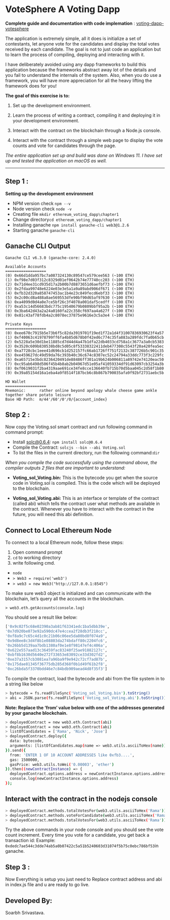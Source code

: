
# **VoteSphere A Voting Dapp**
**Complete guide and documentation with code implemation** : [voting-dapp-votesphere](https://soarbh-srivastava.gitbook.io/voting-dapp-votesphere)

The application is extremely simple, all it does is initialize a set of contestants, let anyone vote for the candidates and display the total votes received by each candidate. The goal is not to just code an application but to learn the process of compiling, deploying and interacting with it.

I have deliberately avoided using any dapp frameworks to build this application because the frameworks abstract away lot of the details and you fail to understand the internals of the system. Also, when you do use a framework, you will have more appreciation for all the heavy lifting the framework does for you!

**The goal of this exercise is to:**

1. Set up the development environment.

2. Learn the process of writing a contract, compiling it and deploying it in your development environment.

3. Interact with the contract on the blockchain through a Node.js console.

4. Interact with the contract through a simple web page to display the vote counts and vote for candidates through the page.

_The entire application set up and build was done on Windows 11. I have set up and tested the application on macOS as well._
***
## Step 1 :

**Setting up the development environment**

- NPM version check `npm --v`
- Node version check `node -v`
- Creating file `mkdir ethereum_voting_dapp\chapter1`
- Change directory`cd ethereum_voting_dapp/chapter1`
- Installing ganache `npm install ganache-cli web3@1.2.6`
- Starting ganache `ganache-cli`

## Ganache CLI Output
```
Ganache CLI v6.3.0 (ganache-core: 2.4.0)

Available Accounts
==================
(0) 0x66d1dda957bc7a087324130c89547ce579cee563 (~100 ETH)
(1) 0xf98e7d03f312c8329d01ef0642b74e77740cc203 (~100 ETH)
(2) 0x71d4ee31cd935d17a2b00b7d8873651d6aefbf73 (~100 ETH)
(3) 0x2fdaa99748e6224e03e3e5a1a9a89abd906df671 (~100 ETH)
(4) 0xfb32d320a858747453ac1b4e23c849fecd6ebf33 (~100 ETH)
(5) 0x2c00cd8a488a8ae569553dfe90bf90d65af97630 (~100 ETH)
(6) 0xa4099d0d4a0e7ce5bf26c3f4078a001daf5cedff (~100 ETH)
(7) 0xa53c14d56683bdc775c19540679b0809bbf95a2b (~100 ETH)
(8) 0x3ba642d43a2a24a0160fa22c358cf697aa4a627f (~100 ETH)
(9) 0x81c43af78fdb4a2c8078ec37875e9616e3c5a3e4 (~100 ETH)

Private Keys
==================
(0) 0xee670c7915b5e73b6f5c82da3919701f19ed1f72a1d4f31007836930623f4a57
(1) 0xf40063c41978799ff6fa4b85d678b0f42ed6c774c35fa883a289fdc7fa0b65cb
(2) 0x5228a5e30d1be11885cd7d44d4a47b1dfa22db4033cd758a1c3677a3a0cb5383
(3) 0x3520c609b830538bd8c5d05c8f53338322411deb477308c5543f20a420fea5ec
(4) 0xa7728cbc1eee41d696cb1d252157fc66ab1726ff751f2132c387726b5c901c35
(5) 0xe459627dc49d59da76c393b40c36c674c8307ec52c24794a33ddc773f3c229fc
(6) 0xa65715e3bdc8236420491de88486ff301a19b624b006811a89742e74120eac50
(7) 0xc95ab6498d506f45b4b8ab2b04967d51e05af41059334df91d63097cb3254a3b
(8) 0xf0619031f2ba4319aae691ce34fe8cce136640fb715b70d5baa045c2d58f1b80
(9) 0x39a85154d16a1eba4a9f8514f187bcb6c8b867b790035afa9f92bf2731aebc5b

HD Wallet
==================
Mnemonic:      rather online beyond apology whale cheese game ankle together share potato leisure
Base HD Path:  m/44'/60'/0'/0/{account_index}
```
## Step 2 :

Now copy the Voting.sol smart contract and run following command in command prompt:

- Install solc@0.6.4: `npm install solc@0.6.4`
- Compile the Contract: `solcjs --bin --abi Voting.sol`
- To list the files in the current directory, run the following command:`dir`

_When you compile the code successfully using the command above, the compiler outputs 2 files that are important to understand:_

- **Voting_sol_Voting.bin:** This is the bytecode you get when the source code in Voting.sol is compiled. This is the code which will be deployed to the blockchain.

- **Voting_sol_Voting.abi:** This is an interface or template of the contract (called abi) which tells the contract user what methods are available in the contract. Whenever you have to interact with the contract in the future, you will need this abi definition.


## Connect to Local Ethereum Node

To connect to a local Ethereum node, follow these steps:
1. Open command prompt
2. `cd` to working directory
3. write following cmd.
- `node`
- `> Web3 = require('web3')`
- `> web3 = new Web3("http://127.0.0.1:8545")`

To make sure web3 object is initialized and can communicate with the blockchain, let’s query all the accounts in the blockchain. 

`> web3.eth.getAccounts(console.log)`

You should see a result like below:
```bash 
['0x9c02f5c68e02390a3ab81f63341edc1ba5dbb39e',
'0x7d920be073e92a590dc47e4ccea2f28db3f218cc',
'0xf8a9c7c65c4d1c0c21b06c06ee5da80bd8f074a9',
'0x9d8ee8c3d4f8b1e08803da274bdaff80c2204fc6',
'0x26bb5d139aa7bdb1380af0e1e8f98147ef4c406a',
'0x622e557aad13c36459fac83240f25ae91882127c',
'0xbf8b1630d5640e272f33653e83092ce33d302fd2',
'0xe37a3157cb3081ea7a96ba9f9e942c72cf7ad87b',
'0x175dae81345f36775db285d368f0b1d49f61b2f8',
'0xc26bda5f3370bdd46e7c84bdb909aead4d8f35f3']
```
To compile the contract, load the bytecode and abi from the file system in to a string like below
```bash
> bytecode = fs.readFileSync('Voting_sol_Voting.bin').toString()
> abi = JSON.parse(fs.readFileSync('Voting_sol_Voting.abi').toString())
```
**Note: Replace the ‘from’ value below with one of the addresses generated by your ganache blockchain.**
```bash
> deployedContract = new web3.eth.Contract(abi)
> deployedContract = new web3.eth.Contract(abi)
> listOfCandidates = ['Rama', 'Nick', 'Jose']
> deployedContract.deploy({
  data: bytecode,
  arguments: [listOfCandidates.map(name => web3.utils.asciiToHex(name))]
}).send({
  from: 'ENTER 1 OF 10 ACCOUNT ADDRESSES like 0xfb3....',
  gas: 1500000,
  gasPrice: web3.utils.toWei('0.00003', 'ether')
}).then((newContractInstance) => {
  deployedContract.options.address = newContractInstance.options.address
  console.log(newContractInstance.options.address)
});
```

##  Interact with the contract in the nodejs console
```bash
> deployedContract.methods.totalVotesFor(web3.utils.asciiToHex('Rama')).call(console.log)
> deployedContract.methods.voteForCandidate(web3.utils.asciiToHex('Rama')).send({from: 'YOUR ACCOUNT ADDRESS'}).then((f) => console.log(f))
> deployedContract.methods.totalVotesFor(web3.utils.asciiToHex('Rama')).call(console.log)
```

Try the above commands in your node console and you should see the vote count increment. Every time you vote for a candidate, you get back a transaction id: Example: `0xdedc7ae544c3dde74ab5a0b07422c5a51b5240603d31074f5b75c0ebc786bf53`in ganache.

## Step 3 :

Now Everything is setup you just need to Replace contract address and abi in index.js file and u are ready to go live.


<!-- add my credit info -->

## Developed By:

Soarbh Srivastava.
